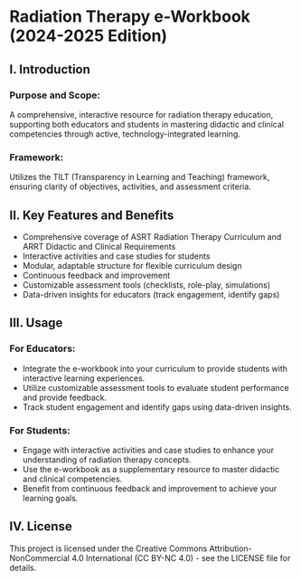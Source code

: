 # Radiation Therapy e-Workbook (2024-2025 Edition)

## I. Introduction

### Purpose and Scope:
A comprehensive, interactive resource for radiation therapy education, supporting both educators and students in mastering didactic and clinical competencies through active, technology-integrated learning.

### Framework:
Utilizes the TILT (Transparency in Learning and Teaching) framework, ensuring clarity of objectives, activities, and assessment criteria.

## II. Key Features and Benefits

- Comprehensive coverage of ASRT Radiation Therapy Curriculum and ARRT Didactic and Clinical Requirements
- Interactive activities and case studies for students
- Modular, adaptable structure for flexible curriculum design
- Continuous feedback and improvement
- Customizable assessment tools (checklists, role-play, simulations)
- Data-driven insights for educators (track engagement, identify gaps)

## III. Usage

### For Educators:
- Integrate the e-workbook into your curriculum to provide students with interactive learning experiences.
- Utilize customizable assessment tools to evaluate student performance and provide feedback.
- Track student engagement and identify gaps using data-driven insights.

### For Students:
- Engage with interactive activities and case studies to enhance your understanding of radiation therapy concepts.
- Use the e-workbook as a supplementary resource to master didactic and clinical competencies.
- Benefit from continuous feedback and improvement to achieve your learning goals.

## IV. License

This project is licensed under the Creative Commons Attribution-NonCommercial 4.0 International (CC BY-NC 4.0) - see the LICENSE file for details.
